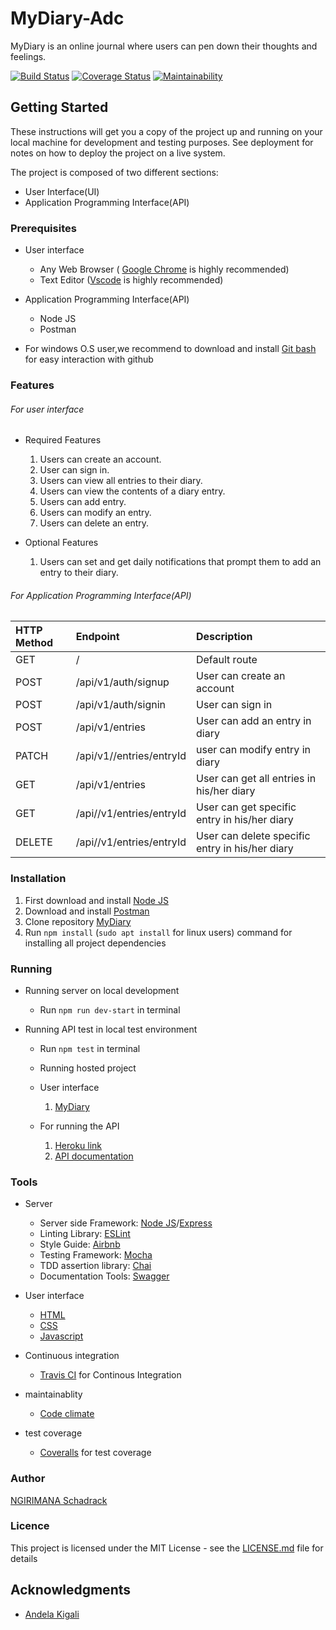 # MyDiary-Adc

MyDiary is an online journal where users can pen down their thoughts and feelings.

[![Build Status](https://travis-ci.org/ngirimana/MyDiary-Adc.svg?branch=develop)](https://travis-ci.org/ngirimana/MyDiary-Adc) [![Coverage Status](https://coveralls.io/repos/github/ngirimana/MyDiary-Adc/badge.svg)](https://coveralls.io/github/ngirimana/MyDiary-Adc) [![Maintainability](https://api.codeclimate.com/v1/badges/83416e7d77df58e984de/maintainability)](https://codeclimate.com/github/ngirimana/MyDiary-Adc/maintainability)

## Getting Started

These instructions will get you a copy of the project up and running on your local machine for development and testing purposes. See deployment for notes on how to deploy the project on a live system.

The project is composed of two different sections:

- User Interface(UI)
- Application Programming Interface(API)

### Prerequisites

- User interface

  - Any Web Browser ( [Google Chrome](https://www.google.com/chrome/) is highly recommended)
  - Text Editor ([Vscode](https://code.visualstudio.com/download) is highly recommended)

- Application Programming Interface(API)

  - Node JS
  - Postman

- For windows O.S user,we recommend to download and install [Git bash](https://git-scm.com/downloads) for easy interaction with github

### Features

###### For user interface

- Required Features

  1. Users can create an account.
  2. User can sign in.
  3. Users can view all entries to their diary.
  4. Users can view the contents of a diary entry.
  5. Users can add entry.
  6. Users can modify an entry.
  7. Users can delete an entry.

- Optional Features

  1. Users can set and get daily notifications that prompt them to add an entry to their diary.

###### For Application Programming Interface(API)

| HTTP Method | Endpoint                 | Description                                     |
| :---------- | :----------------------- | :---------------------------------------------- |
| GET         | /                        | Default route                                   |
| POST        | /api/v1/auth/signup      | User can create an account                      |
| POST        | /api/v1/auth/signin      | User can sign in                                |
| POST        | /api/v1/entries          | User can add an entry in diary                  |
| PATCH       | /api/v1//entries/entryId | user can modify entry in diary                  |
| GET         | /api/v1/entries          | User can get all entries in his/her diary       |
| GET         | /api//v1/entries/entryId | User can get specific entry in his/her diary    |
| DELETE      | /api//v1/entries/entryId | User can delete specific entry in his/her diary |

### Installation

1.  First download and install [Node JS](https://nodejs.org/en/download/)
2.  Download and install [Postman](https://www.getpostman.com/downloads/)
3.  Clone repository [MyDiary](https://github.com/ngirimana/MyDiary-Adc/tree/develop)
4.  Run `npm install` (`sudo apt install` for linux users) command for installing all project dependencies

### Running

- Running server on local development

  - Run `npm run dev-start` in terminal

- Running API test in local test environment

  - Run `npm test` in terminal

  - Running hosted project

  - User interface

    1. [MyDiary](https://mydiary-web.herokuapp.com/api-docs/)

  - For running the API
    1. [Heroku link](https://mydiary-web.herokuapp.com/)
    2. [API documentation](https://mydiary-web.herokuapp.com/api-docs/)

### Tools

- Server

  - Server side Framework: [Node JS](https://nodejs.org/)/[Express](https://expressjs.com/)
  - Linting Library: [ESLint](https://eslint.org)
  - Style Guide: [Airbnb](https://github.com/airbnb/javascript)
  - Testing Framework: [Mocha](https://mochajs.org/)
  - TDD assertion library: [Chai](https://www.chaijs.com)
  - Documentation Tools: [Swagger](https://swagger.io/tools/swagger-ui/)

- User interface

  - [HTML](https://html.com/)
  - [CSS](https://www.w3schools.com/css/)
  - [Javascript](https://javascript.info/)

- Continuous integration
  - [Travis CI](https://travis-ci.org/) for Continous Integration
- maintainablity
  - [Code climate](https://codeclimate.com/)
- test coverage

  - [Coveralls](https://coveralls.io) for test coverage

### Author

[NGIRIMANA Schadrack](https://github.com/ngirimana/)

### Licence

This project is licensed under the MIT License - see the [LICENSE.md](https://github.com/ngirimana/MyDiary-Adc/blob/develop/README.md) file for details

## Acknowledgments

- [Andela Kigali](https://andela.com/)
